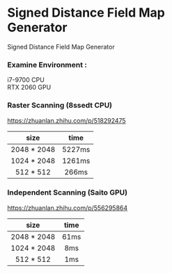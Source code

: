 # Signed Distance Field Map Generator
Signed Distance Field Map Generator

### Examine Environment : 
i7-9700 CPU\
RTX 2060 GPU

### Raster Scanning (8ssedt CPU)
https://zhuanlan.zhihu.com/p/518292475

| size | time |
|:---: |:---:   |
| 2048 * 2048 | 5227ms |
| 1024 * 2048 | 1261ms |
| 512 * 512  | 266ms  |

### Independent Scanning (Saito GPU)
https://zhuanlan.zhihu.com/p/556295864

| size | time |
|:---: |:---:   |
| 2048 * 2048 | 61ms |
| 1024 * 2048 | 8ms |
| 512 * 512  | 1ms  |
